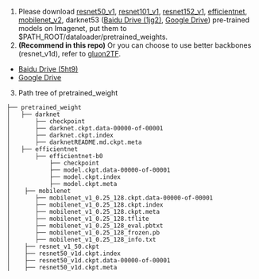 1. Please download [resnet50_v1](http://download.tensorflow.org/models/resnet_v1_50_2016_08_28.tar.gz), [resnet101_v1](http://download.tensorflow.org/models/resnet_v1_101_2016_08_28.tar.gz), [resnet152_v1](http://download.tensorflow.org/models/resnet_v1_152_2016_08_28.tar.gz), [efficientnet](https://github.com/tensorflow/tpu/tree/master/models/official/efficientnet), [mobilenet_v2](https://storage.googleapis.com/mobilenet_v2/checkpoints/mobilenet_v2_1.0_224.tgz), darknet53 ([Baidu Drive (1jg2)](https://pan.baidu.com/s/1p8V9aaivo9LNxa_OjXjUwA), [Google Drive](https://drive.google.com/drive/folders/1zyg1bvdmLxNRIXOflo_YmJjNJdpHX2lJ?usp=sharing)) pre-trained models on Imagenet, put them to $PATH_ROOT/dataloader/pretrained_weights.       
2. **(Recommend in this repo)** Or you can choose to use better backbones (resnet_v1d), refer to [gluon2TF](https://github.com/yangJirui/gluon2TF).    
* [Baidu Drive (5ht9)](https://pan.baidu.com/s/1GpqKg0dOaaWmwshvv1qWGg)          
* [Google Drive](https://drive.google.com/drive/folders/1BM8ffn1WnsRRb5RcuAcyJAHX8NS2M1Gz?usp=sharing)      
3. Path tree of pretrained_weight 
```
├── pretrained_weight
│   ├── darknet
│       ├── checkpoint
│       ├── darknet.ckpt.data-00000-of-00001
│       ├── darknet.ckpt.index
│       ├── darknetREADME.md.ckpt.meta
│   ├── efficientnet
│       ├── efficientnet-b0
│           ├── checkpoint
│           ├── model.ckpt.data-00000-of-00001
│           ├── model.ckpt.index
│           ├── model.ckpt.meta
│    ├── mobilenet
│       ├── mobilenet_v1_0.25_128.ckpt.data-00000-of-00001
│       ├── mobilenet_v1_0.25_128.ckpt.index
│       ├── mobilenet_v1_0.25_128.ckpt.meta
│       ├── mobilenet_v1_0.25_128.tflite
│       ├── mobilenet_v1_0.25_128_eval.pbtxt
│       ├── mobilenet_v1_0.25_128_frozen.pb
│       ├── mobilenet_v1_0.25_128_info.txt
│    ├── resnet_v1_50.ckpt    
│    ├── resnet50_v1d.ckpt.index    
│    ├── resnet50_v1d.ckpt.data-00000-of-00001    
│    ├── resnet50_v1d.ckpt.meta    
```  
